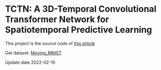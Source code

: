 # TCTN: A 3D-Temporal Convolutional Transformer Network for Spatiotemporal Predictive Learning

This project is the source code of [this article](https://arxiv.org/abs/2112.01085v1)

Get dataset: [Moving_MNIST](https://drive.google.com/drive/folders/1goWCEQoSWlcdmhV-UQffnNQLMa1FabeK?usp=sharing)

Update date 2022-02-10
